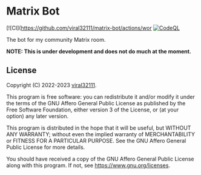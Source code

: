 # Matrix Bot

[![CI](https://github.com/viral32111/matrix-bot/actions/wor [![CodeQL](https://github.com/viral32111/matrix-bot/actions/workflows/codeql.yml/badge.svg)](https://github.com/viral32111/matrix-bot/actions/workflows/codeql.yml)

The bot for my community Matrix room.

**NOTE: This is under development and does not do much at the moment.**

## License

Copyright (C) 2022-2023 [viral32111](https://viral32111.com).

This program is free software: you can redistribute it and/or modify
it under the terms of the GNU Affero General Public License as
published by the Free Software Foundation, either version 3 of the
License, or (at your option) any later version.

This program is distributed in the hope that it will be useful,
but WITHOUT ANY WARRANTY; without even the implied warranty of
MERCHANTABILITY or FITNESS FOR A PARTICULAR PURPOSE. See the
GNU Affero General Public License for more details.

You should have received a copy of the GNU Affero General Public License
along with this program. If not, see https://www.gnu.org/licenses.